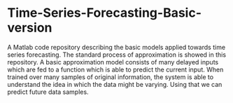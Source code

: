 Time-Series-Forecasting-Basic-version
=====================================

A Matlab code repository describing the basic models applied towards time series forecasting. The standard process of 
approximation is showed in this repository. A basic approximation model consists of many delayed inputs which are
fed to a function which is able to predict the current input. When trained over many samples of original information, the 
system is able to understand the idea in which the data might be varying. Using that we can predict future data samples.
